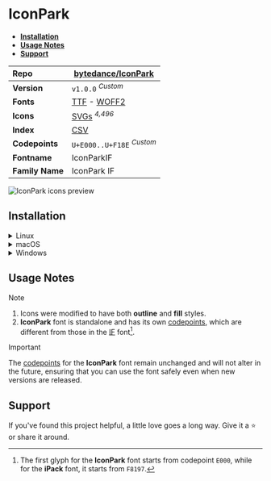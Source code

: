 # IconPark

- [**Installation**](#installation)
- [**Usage Notes**](#usage-notes)
- [**Support**](#support)

| Repo            | [bytedance/IconPark](https://github.com/bytedance/IconPark)                                                                                                                     |
| :-------------- | ------------------------------------------------------------------------------------------------------------------------------------------------------------------------------- |
| **Version**     | `v1.0.0` <sup>_Custom_</sup>                                                                                                                                                    |
| **Fonts**       | [TTF](https://raw.githubusercontent.com/iconicFonts/if/main/fonts/TTF/IconPark.ttf) - [WOFF2](https://raw.githubusercontent.com/iconicFonts/if/main/fonts/WOFF2/IconPark.woff2) |
| **Icons**       | [SVGs](https://github.com/iconicFonts/if/tree/main/packs/IconPark/svgs) <sup>_4,496_</sup>                                                                                      |
| **Index**       | [CSV](https://github.com/iconicFonts/if/blob/main/indices/IconPark.csv)                                                                                                         |
| **Codepoints**  | `U+E000..U+F18E` <sup>_Custom_</sup>                                                                                                                                            |
| **Fontname**    | IconParkIF                                                                                                                                                                      |
| **Family Name** | IconPark IF                                                                                                                                                                     |

<picture>
  <source media="(prefers-color-scheme: dark)" srcset="https://raw.githubusercontent.com/iconicFonts/if/main/imgs/IconPark_dark.png">
  <img alt="IconPark icons preview" src="https://raw.githubusercontent.com/iconicFonts/if/main/imgs/IconPark_light.png">
</picture>

## Installation

<details>

<summary>Linux</summary>

```sh
curl -o ~/.local/share/fonts/IconPark.ttf https://raw.githubusercontent.com/iconicFonts/if/main/fonts/TTF/IconPark.ttf
```

Refresh font cache:

```sh
fc-cache -f ~/.local/share/fonts
```

</details>

<details>

<summary>macOS</summary>

```sh
curl -o ~/Library/Fonts/IconPark.ttf https://raw.githubusercontent.com/iconicFonts/if/main/fonts/TTF/IconPark.ttf
```

</details>

<details>

<summary>Windows</summary>

```sh
curl -o C:\Windows\Fonts\IconPark.ttf https://raw.githubusercontent.com/iconicFonts/if/main/fonts/TTF/IconPark.ttf
```

</details>

## Usage Notes

> [!NOTE]
>
> 1. Icons were modified to have both **outline** and **fill** styles.
> 2. **IconPark** font is standalone and has its own [codepoints](https://github.com/iconicFonts/if/blob/main/indices/IconPark.csv), which are different from those in the [IF](https://github.com/iconicFonts/if/blob/main/indices/if.csv) font[^1].

> [!IMPORTANT]  
> The [codepoints](https://github.com/iconicFonts/if/blob/main/indices/IconPark.csv) for the **IconPark** font remain unchanged and will not alter in the future, ensuring that you can use the font safely even when new versions are released.

## Support

If you've found this project helpful, a little love goes a long way. Give it a :star: or share it around.

[^1]: The first glyph for the **IconPark** font starts from codepoint `E000`, while for the **iPack** font, it starts from `F8197`.
